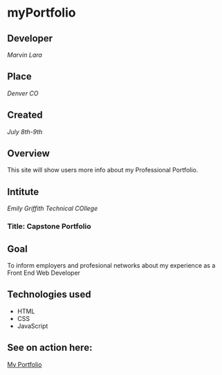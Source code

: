 # myPortfolio

## Developer
*Marvin Lara*
## Place
*Denver CO*
## Created 
*July 8th-9th*

## Overview
This site will show users more info about my Professional Portfolio.

## Intitute
*Emily Griffith Technical COllege*

### Title: Capstone Portfolio

## Goal
To inform employers and profesional networks about my experience as a Front End Web Developer

## Technologies used

* HTML
* CSS
* JavaScript

## See on action here:
[My Portfolio](https://marvoro53.github.io/myPortfolio/)
